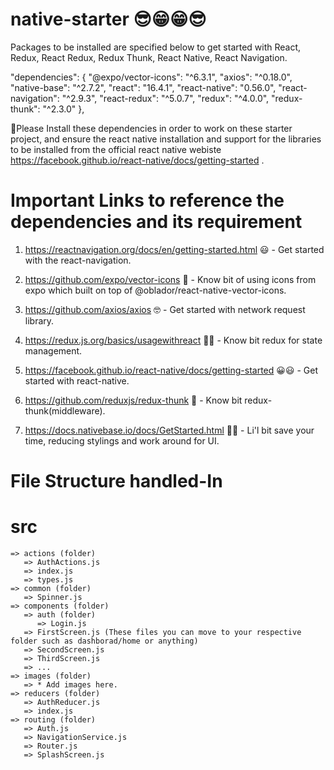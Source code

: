 # native-starter 😎😁😁😎
Packages to be installed are specified below to get started with React, Redux, React Redux, Redux Thunk, React Native, React Navigation.

"dependencies": {
    "@expo/vector-icons": "^6.3.1",
    "axios": "^0.18.0",
    "native-base": "^2.7.2",
    "react": "16.4.1",
    "react-native": "0.56.0",
    "react-navigation": "^2.9.3",
    "react-redux": "^5.0.7",
    "redux": "^4.0.0",
    "redux-thunk": "^2.3.0"
  },
  
  🤩Please Install these dependencies in order to work on these starter project, and ensure the react native installation and support for the libraries to be installed from the official react native webiste
  https://facebook.github.io/react-native/docs/getting-started .
  
  
  # Important Links to reference the dependencies and its requirement

  1. https://reactnavigation.org/docs/en/getting-started.html 😃 - Get started with the react-navigation.
  
  2. https://github.com/expo/vector-icons 🤪 - Know bit of using icons from expo which built on top of @oblador/react-native-vector-icons.
  
  3. https://github.com/axios/axios 🤓 - Get started with network request library.
  
  4. https://redux.js.org/basics/usagewithreact 🧐🤔 - Know bit redux for state management.
  
  5. https://facebook.github.io/react-native/docs/getting-started 😀😃 - Get started with react-native.
  
  6. https://github.com/reduxjs/redux-thunk 🤔 - Know bit redux-thunk(middleware).
  
  7. https://docs.nativebase.io/docs/GetStarted.html 🤪😝 - Li'l bit save your time, reducing stylings and work around for UI.
  

# File Structure handled-In

# src
    => actions (folder)
       => AuthActions.js
       => index.js
       => types.js
    => common (folder)
       => Spinner.js
    => components (folder)
       => auth (folder)
          => Login.js
       => FirstScreen.js (These files you can move to your respective folder such as dashborad/home or anything)
       => SecondScreen.js
       => ThirdScreen.js
       => ...
    => images (folder)
       => * Add images here.
    => reducers (folder)
       => AuthReducer.js
       => index.js
    => routing (folder)
       => Auth.js
       => NavigationService.js
       => Router.js
       => SplashScreen.js
